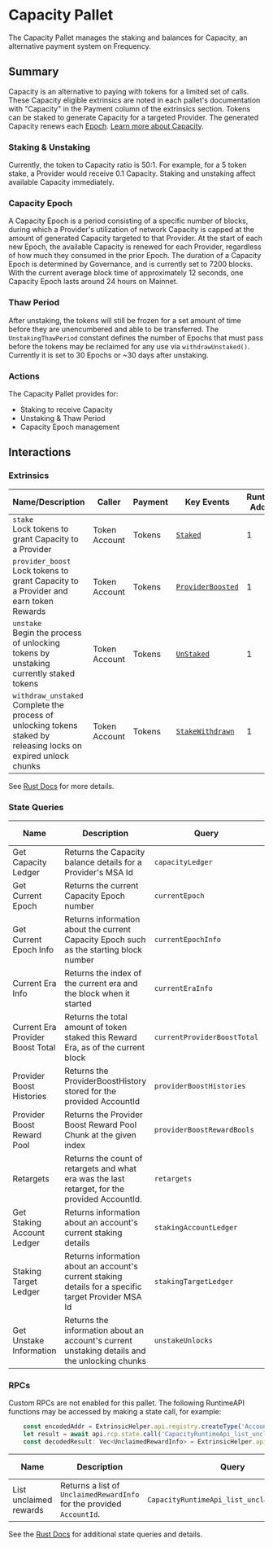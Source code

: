 # Capacity Pallet

The Capacity Pallet manages the staking and balances for Capacity, an alternative payment system on Frequency.

## Summary

Capacity is an alternative to paying with tokens for a limited set of calls.
These Capacity eligible extrinsics are noted in each pallet's documentation with "Capacity" in the Payment column of the extrinsics section.
Tokens can be staked to generate Capacity for a targeted Provider.
The generated Capacity renews each [Epoch](#capacity-epoch).
[Learn more about Capacity](https://docs.frequency.xyz/Tokenomics/ProviderIncentives.html#capacity-model).

### Staking & Unstaking
Currently, the token to Capacity ratio is 50:1.
For example, for a 5 token stake, a Provider would receive 0.1 Capacity.
Staking and unstaking affect available Capacity immediately.

### Capacity Epoch

A Capacity Epoch is a period consisting of a specific number of blocks, during which a Provider's utilization of network Capacity is capped at the amount of generated Capacity targeted to that Provider.
At the start of each new Epoch, the available Capacity is renewed for each Provider, regardless of how much they consumed in the prior Epoch.
The duration of a Capacity Epoch is determined by Governance, and is currently set to 7200 blocks.
With the current average block time of approximately 12 seconds, one Capacity Epoch lasts around 24 hours on Mainnet.

### Thaw Period

After unstaking, the tokens will still be frozen for a set amount of time before they are unencumbered and able to be transferred.
The `UnstakingThawPeriod` constant defines the number of Epochs that must pass before the tokens may be reclaimed for any use via `withdrawUnstaked()`.
Currently it is set to 30 Epochs or ~30 days after unstaking.

### Actions

The Capacity Pallet provides for:

- Staking to receive Capacity
- Unstaking & Thaw Period
- Capacity Epoch management

## Interactions

### Extrinsics

| Name/Description                                                                                                 | Caller        | Payment | Key Events                                                                                                                    | Runtime Added |
|------------------------------------------------------------------------------------------------------------------| ------------- | ------- |-------------------------------------------------------------------------------------------------------------------------------| ------------- |
| `stake`<br />Lock tokens to grant Capacity to a Provider                                                         | Token Account | Tokens | [`Staked`](https://frequency-chain.github.io/frequency/pallet_capacity/pallet/enum.Event.html#variant.Staked)                 | 1             |
| `provider_boost`<br />Lock tokens to grant Capacity to a Provider and earn token Rewards                         | Token Account | Tokens | [`ProviderBoosted`](https://frequency-chain.github.io/frequency/pallet_capacity/pallet/enum.Event.html#variant.Staked)        | 1             |
| `unstake`<br />Begin the process of unlocking tokens by unstaking currently staked tokens                        | Token Account | Tokens | [`UnStaked`](https://frequency-chain.github.io/frequency/pallet_capacity/pallet/enum.Event.html#variant.UnStaked)             | 1             |
| `withdraw_unstaked`<br />Complete the process of unlocking tokens staked by releasing locks on expired unlock chunks | Token Account | Tokens | [`StakeWithdrawn`](https://frequency-chain.github.io/frequency/pallet_capacity/pallet/enum.Event.html#variant.StakeWithdrawn) | 1             |

See [Rust Docs](https://frequency-chain.github.io/frequency/pallet_capacity/pallet/struct.Pallet.html) for more details.

### State Queries

| Name                             | Description                                                                                       | Query                       | Runtime Added |
|----------------------------------|---------------------------------------------------------------------------------------------------|-----------------------------|---------------|
| Get Capacity Ledger              | Returns the Capacity balance details for a Provider's MSA Id                                      | `capacityLedger`            | 1             |
| Get Current Epoch                | Returns the current Capacity Epoch number                                                         | `currentEpoch`              | 1             |
| Get Current Epoch Info           | Returns information about the current Capacity Epoch such as the starting block number            | `currentEpochInfo`          | 1             |
| Current Era Info                 | Returns the index of the current era and the block when it started                                | `currentEraInfo`            | 1             |
| Current Era Provider Boost Total | Returns the total amount of token staked this Reward Era, as of the current block                 | `currentProviderBoostTotal` | 1             | 
| Provider Boost Histories         | Returns the ProviderBoostHistory stored for the provided AccountId                                | `providerBoostHistories`    | 1 |
| Provider Boost Reward Pool       | Returns the Provider Boost Reward Pool Chunk at the given index                                   | `providerBoostRewardBools`  | 1 |
| Retargets                        | Returns the count of retargets and what era was the last retarget, for the provided AccountId.    | `retargets`                 | 1 |
| Get Staking Account Ledger       | Returns information about an account's current staking details                                    | `stakingAccountLedger`      | 1             |
| Staking Target Ledger            | Returns information about an account's current staking details for a specific target Provider MSA Id | `stakingTargetLedger`       | 1             |
| Get Unstake Information          | Returns the information about an account's current unstaking details and the unlocking chunks     | `unstakeUnlocks`            | 1             |

### RPCs
Custom RPCs are not enabled for this pallet. The following RuntimeAPI functions may be accessed by making a state call, for example:
```javascript
    const encodedAddr = ExtrinsicHelper.api.registry.createType('AccountId32', booster.address);  // where booster is a polkadot/keyring Keypair type
    let result = await api.rcp.state.call('CapacityRuntimeApi_list_unclaimed_rewards', encodedAddr);
    const decodedResult: Vec<UnclaimedRewardInfo> = ExtrinsicHelper.api.registry.createType('Vec<UnclaimedRewardInfo>', result);
```

| Name                   | Description                                                         | Query                                       | Runtime Added |
|------------------------|---------------------------------------------------------------------|---------------------------------------------|---------------|
| List unclaimed rewards | Returns a list of `UnclaimedRewardInfo` for the provided `AccountId`. | `CapacityRuntimeApi_list_unclaimed_rewards` | 1 |



See the [Rust Docs](https://frequency-chain.github.io/frequency/pallet_capacity/pallet/storage_types/index.html) for additional state queries and details.
